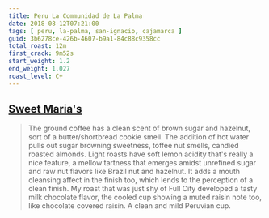 ```yaml
---
title: Peru La Communidad de La Palma
date: 2018-08-12T07:21:00
tags: [ peru, la-palma, san-ignacio, cajamarca ]
guid: 3b6278ce-426b-4607-b9a1-84c88c9358cc
total_roast: 12m
first_crack: 9m52s
start_weight: 1.2
end_weight: 1.027
roast_level: C+
---
```


## [Sweet Maria's][sm]

[sm]: https://web.archive.org/web/20180609190314/https://www.sweetmarias.com/peru-la-communidad-de-la-palma.html

 > The ground coffee has a clean scent of brown sugar and hazelnut, sort of a
 > butter/shortbread cookie smell. The addition of hot water pulls out sugar
 > browning sweetness, toffee nut smells, candied roasted almonds. Light roasts
 > have soft lemon acidity that's really a nice feature, a mellow tartness that
 > emerges amidst unrefined sugar and raw nut flavors like Brazil nut and
 > hazelnut. It adds a mouth cleansing affect in the finish too, which lends to
 > the perception of a clean finish. My roast that was just shy of Full City
 > developed a tasty milk chocolate flavor, the cooled cup showing a muted
 > raisin note too, like chocolate covered raisin. A clean and mild Peruvian
 > cup.
